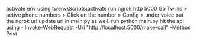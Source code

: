 activate env using twenv\Scripts\activate
run ngrok http 5000
Go Twillio > active phone numbers > Click on the number > Config > under voice put the ngrok url
update url in main.py as well.
run python main.py
hit the api using - Invoke-WebRequest -Uri "http://localhost:5000/make-call" -Method Post